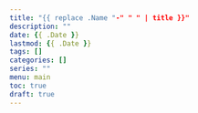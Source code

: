 ```yaml
---
title: "{{ replace .Name "-" " " | title }}"
description: ""
date: {{ .Date }}
lastmod: {{ .Date }}
tags: []
categories: []
series: ""
menu: main
toc: true
draft: true
---
```

